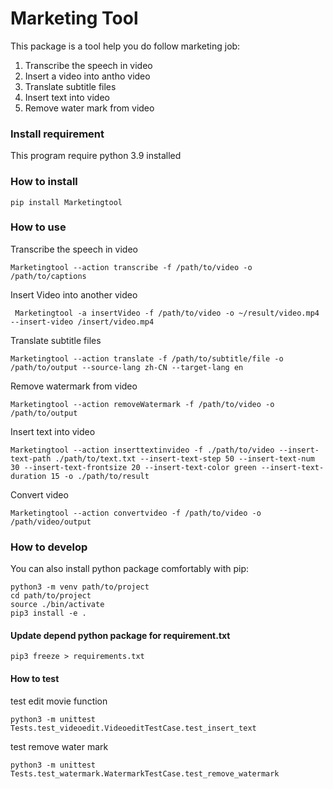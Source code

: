 # Marketing Tool
This package is a tool help you do follow marketing job:

1. Transcribe the speech in video
2. Insert a video into antho video
3. Translate subtitle files
4. Insert text into video
5. Remove water mark from video

### Install requirement
This program require python 3.9 installed

### How to install
```
pip install Marketingtool
```

### How to use

Transcribe the speech in video
```
Marketingtool --action transcribe -f /path/to/video -o /path/to/captions
```

Insert Video into another video
```
 Marketingtool -a insertVideo -f /path/to/video -o ~/result/video.mp4 --insert-video /insert/video.mp4
```

Translate subtitle files
```
Marketingtool --action translate -f /path/to/subtitle/file -o /path/to/output --source-lang zh-CN --target-lang en
```

Remove watermark from video
```
Marketingtool --action removeWatermark -f /path/to/video -o /path/to/output
```

Insert text into video
```
Marketingtool --action inserttextinvideo -f ./path/to/video --insert-text-path ./path/to/text.txt --insert-text-step 50 --insert-text-num 30 --insert-text-frontsize 20 --insert-text-color green --insert-text-duration 15 -o ./path/to/result
```

Convert video
```
Marketingtool --action convertvideo -f /path/to/video -o /path/video/output
```

### How to develop
You can also install python package comfortably with pip:

```
python3 -m venv path/to/project
cd path/to/project
source ./bin/activate
pip3 install -e .
```

#### Update depend python package for requirement.txt
```
pip3 freeze > requirements.txt
```

#### How to test
test edit movie function
```
python3 -m unittest Tests.test_videoedit.VideoeditTestCase.test_insert_text
```
test remove water mark
```
python3 -m unittest Tests.test_watermark.WatermarkTestCase.test_remove_watermark
```

